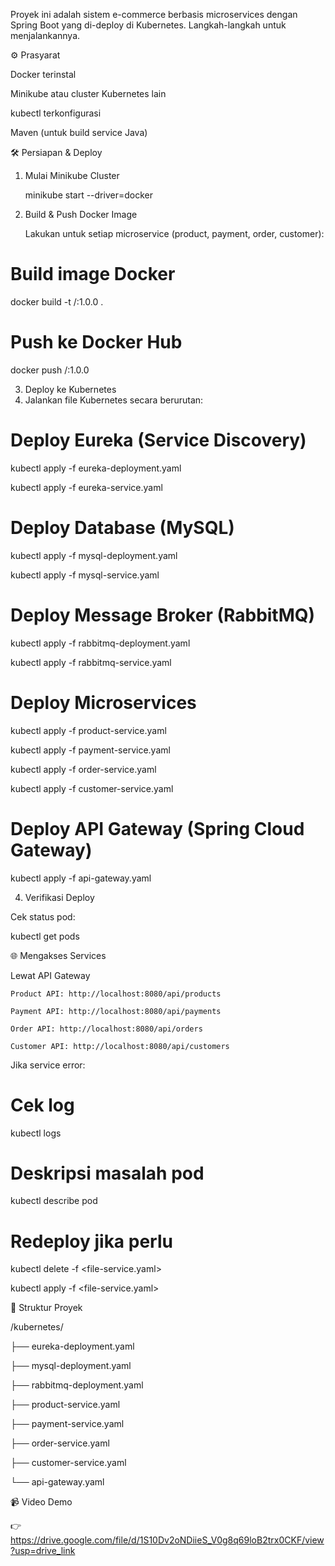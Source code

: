 Proyek ini adalah sistem e-commerce berbasis microservices dengan Spring Boot yang di-deploy di Kubernetes. Langkah-langkah untuk menjalankannya.  

⚙️ Prasyarat  

   Docker terinstal
   
   Minikube atau cluster Kubernetes lain
   
   kubectl terkonfigurasi
   
   Maven (untuk build service Java)  

🛠️ Persiapan & Deploy
1. Mulai Minikube Cluster

   minikube start --driver=docker  
   
3. Build & Push Docker Image
   
   Lakukan untuk setiap microservice (product, payment, order, customer):  

# Build image Docker

  docker build -t <username-dockerhub>/<nama-service>:1.0.0 .  

# Push ke Docker Hub

  docker push <username-dockerhub>/<nama-service>:1.0.0  

3. Deploy ke Kubernetes
4. 
   Jalankan file Kubernetes secara berurutan:  

# Deploy Eureka (Service Discovery)

  kubectl apply -f eureka-deployment.yaml
  
  kubectl apply -f eureka-service.yaml  

# Deploy Database (MySQL)

  kubectl apply -f mysql-deployment.yaml
  
  kubectl apply -f mysql-service.yaml  

# Deploy Message Broker (RabbitMQ)

  kubectl apply -f rabbitmq-deployment.yaml
  
  kubectl apply -f rabbitmq-service.yaml  

# Deploy Microservices

  kubectl apply -f product-service.yaml
  
  kubectl apply -f payment-service.yaml
  
  kubectl apply -f order-service.yaml
  
  kubectl apply -f customer-service.yaml  

# Deploy API Gateway (Spring Cloud Gateway)

  kubectl apply -f api-gateway.yaml  

4. Verifikasi Deploy
   
  Cek status pod:
  
  kubectl get pods  

🌐 Mengakses Services

   Lewat API Gateway
   
    Product API: http://localhost:8080/api/products
    
    Payment API: http://localhost:8080/api/payments
    
    Order API: http://localhost:8080/api/orders
    
    Customer API: http://localhost:8080/api/customers  

Jika service error:

# Cek log

kubectl logs <nama-pod>  

# Deskripsi masalah pod

kubectl describe pod <nama-pod>  

# Redeploy jika perlu

kubectl delete -f <file-service.yaml>

kubectl apply -f <file-service.yaml>  


📂 Struktur Proyek  

/kubernetes/

  ├── eureka-deployment.yaml
  
  ├── mysql-deployment.yaml
  
  ├── rabbitmq-deployment.yaml
  
  ├── product-service.yaml
  
  ├── payment-service.yaml
  
  ├── order-service.yaml
  
  ├── customer-service.yaml
  
  └── api-gateway.yaml   


  📹 Video Demo  
  
👉 https://drive.google.com/file/d/1S10Dv2oNDiieS_V0g8q69loB2trx0CKF/view?usp=drive_link  
